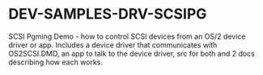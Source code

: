 # DEV-SAMPLES-DRV-SCSIPG
SCSI Pgming Demo - how to control SCSI devices from an OS/2 device driver or app. Includes a device driver that communicates with OS2SCSI.DMD, an app to talk to the device driver, src for both and 2 docs describing how each works.
